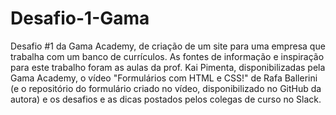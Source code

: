 # Desafio-1-Gama
Desafio #1 da Gama Academy, de criação de um site para uma empresa que trabalha com um banco de currículos.
As fontes de informação e inspiração para este trabalho foram as aulas da prof. Kai Pimenta, disponibilizadas pela Gama Academy, 
o vídeo "Formulários com HTML e CSS!" de Rafa Ballerini (e o repositório do formulário criado no vídeo, disponibilizado no GitHub da autora) 
e os desafios e as dicas postados pelos colegas de curso no Slack.
